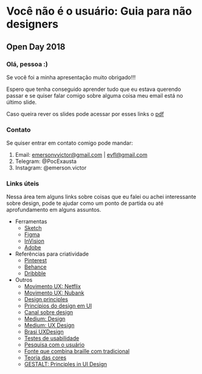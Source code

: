 # Você não é o usuário: Guia para não designers
## Open Day 2018
### Olá, pessoa :) 

Se você foi a minha apresentação muito obrigado!!!

Espero que tenha conseguido aprender tudo que eu estava querendo passar e se quiser falar comigo sobre alguma coisa meu email está no último slide. 

Caso queira rever os slides pode acessar por esses links o [pdf](./openday.pdf)

### Contato

Se quiser entrar em contato comigo pode mandar:

1. Email: emersonvvictor@gmail.com | evfl@gmail.com
2. Telegram: @PocExausta
3. Instagram: @emerson.victor

### Links úteis

Nessa área tem alguns links sobre coisas que eu falei ou achei interessante sobre design, pode te ajudar como um ponto de partida ou até aprofundamento em alguns assuntos.

- Ferramentas
  - [Sketch](https://sketchapp.com)
  - [Figma](https://www.figma.com)
  - [InVision](https://www.invisionapp.com)
  - [Adobe](https://www.adobe.com)
- Referências para criatividade
  - [Pinterest](https://br.pinterest.com)
  - [Behance](https://www.behance.net)
  - [Dribbble](https://dribbble.com)
- Outros
  - [Movimento UX: Netflix](http://movimentoux.com/work/netflix/)
  - [Movimento UX: Nubank](http://movimentoux.com/work/nubank/)
  - [Design principles](http://learndesignprinciples.com)
  - [Princípios do design em UI](https://medium.com/ui-lab-school/os-princ%C3%ADpios-do-design-em-user-interface-80f300cb81e0)
  - [Canal sobre design](https://www.youtube.com/user/gcflearnfree/search?query=design)
  - [Medium: Design](https://medium.com/topic/design)
  - [Medium: UX Design](https://medium.com/aela/tagged/ux-design)
  - [Brasi UXDesign](https://brasil.uxdesign.cc)
  - [Testes de usabilidade](https://brasil.uxdesign.cc/muito-além-do-teste-de-usabilidade-os-vários-tipos-de-pesquisas-com-usuários-em-ux-b91a6e15bc61)
  - [Pesquisa com o usuário](https://brasil.uxdesign.cc/pesquisa-com-usuários-como-escolher-a-técnica-certa-bdd09ee0f302)
  - [Fonte que combina braille com tradicional](https://www.designerd.com.br/designer-cria-fonte-que-combina-a-escrita-em-braille-com-a-tradicional/)
  - [Teoria das cores](https://www.youtube.com/watch?v=_2LLXnUdUIc)
  - [GESTALT: Principles in UI Design](https://medium.muz.li/gestalt-principles-in-ui-design-6b75a41e9965)

